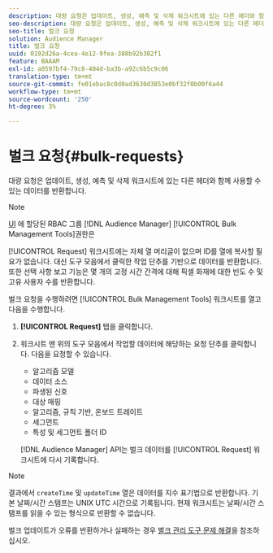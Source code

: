 ```yaml
---
description: 대량 요청은 업데이트, 생성, 예측 및 삭제 워크시트에 있는 다른 헤더와 함께 사용할 수 있는 데이터를 반환합니다.
seo-description: 대량 요청은 업데이트, 생성, 예측 및 삭제 워크시트에 있는 다른 헤더와 함께 사용할 수 있는 데이터를 반환합니다.
seo-title: 벌크 요청
solution: Audience Manager
title: 벌크 요청
uuid: 0192d26a-4cea-4e12-9fea-388b92b382f1
feature: BAAAM
exl-id: a0597bf4-79c8-404d-ba3b-a92c6b5c9c06
translation-type: tm+mt
source-git-commit: fe01ebac8c0d0ad3630d3853e0bf32f0b00f6a44
workflow-type: tm+mt
source-wordcount: '250'
ht-degree: 3%

---
```


# 벌크 요청{#bulk-requests}

대량 요청은 업데이트, 생성, 예측 및 삭제 워크시트에 있는 다른 헤더와 함께 사용할 수 있는 데이터를 반환합니다.

<!-- 

t_bulk_requests.xml

 -->

>[!NOTE]
>
>[UI](../../features/administration/administration-overview.md) 에 할당된 RBAC 그룹  [!DNL Audience Manager]   [!UICONTROL Bulk Management Tools]권한은

[!UICONTROL Request] 워크시트에는 자체 열 머리글이 없으며 ID를 열에 복사할 필요가 없습니다. 대신 도구 모음에서 클릭한 작업 단추를 기반으로 데이터를 반환합니다. 또한 선택 사항 보고 기능은 몇 개의 고정 시간 간격에 대해 픽셀 화재에 대한 빈도 수 및 고유 사용자 수를 반환합니다.

벌크 요청을 수행하려면 [!UICONTROL Bulk Management Tools] 워크시트를 열고 다음을 수행합니다.

1. **[!UICONTROL Request]** 탭을 클릭합니다.
2. 워크시트 맨 위의 도구 모음에서 작업할 데이터에 해당하는 요청 단추를 클릭합니다. 다음을 요청할 수 있습니다.

   * 알고리즘 모델
   * 데이터 소스
   * 파생된 신호
   * 대상 매핑
   * 알고리즘, 규칙 기반, 온보드 트레이트
   * 세그먼트
   * 특성 및 세그먼트 폴더 ID

   [!DNL Audience Manager] API는 벌크 데이터를 [!UICONTROL Request] 워크시트에 다시 기록합니다.

>[!NOTE]
>
>결과에서 `createTime` 및 `updateTime` 열은 데이터를 지수 표기법으로 반환합니다. 기본 날짜/시간 스탬프는 UNIX UTC 시간으로 기록됩니다. 현재 워크시트는 날짜/시간 스탬프를 읽을 수 있는 형식으로 반환할 수 없습니다.

벌크 업데이트가 오류를 반환하거나 실패하는 경우 [벌크 관리 도구 문제 해결](../../reference/bulk-management-tools/bulk-troubleshooting.md)을 참조하십시오.
